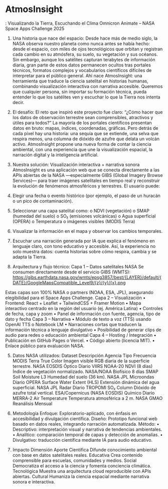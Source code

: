 # AtmosInsight
: Visualizando la Tierra, Escuchando el Clima Omnicron Animate – NASA Space Apps Challenge 2025
1. Una historia que nace del espacio:
Desde hace más de medio siglo, la NASA observa nuestro planeta como nunca antes se había hecho: desde el espacio, con miles de ojos tecnológicos que orbitan y registran cada cambio en su atmósfera, su suelo, su vegetación y sus océanos.
Sin embargo, aunque los satélites capturan terabytes de información diaria, gran parte de estos datos permanecen ocultos tras portales técnicos, formatos complejos y vocabularios científicos difíciles de interpretar para el público general.
Ahí nace AtmosInsight: una herramienta que traduce la ciencia satelital en historias humanas, combinando visualización interactiva con narrativa accesible.
Queremos que cualquier persona, sin importar su formación técnica, pueda entender lo que los satélites ven y escuchar lo que la Tierra nos intenta decir.
2. El desafío:
El reto que inspiró este proyecto fue claro:
“¿Cómo hacer que los datos de observación terrestre sean comprensibles, atractivos y útiles para todos?”
La mayoría de los portales científicos presentan datos en bruto: mapas, índices, coordenadas, gráficas. Pero detrás de cada píxel hay una historia: una sequía que se extiende, una selva que respira menos, una columna de dióxido de azufre que delata un volcán activo.
AtmosInsight propone una nueva forma de contar la ciencia ambiental, con una experiencia que une la visualización espacial, la narración digital y la inteligencia artificial.

3. Nuestra solución:
Visualización interactiva + narrativa sonora
AtmosInsight es una aplicación web que se conecta directamente a las APIs abiertas de la NASA —especialmente GIBS (Global Imagery Browse Services)— para traer imágenes satelitales en tiempo real y reconstruir la evolución de fenómenos atmosféricos y terrestres.
El usuario puede:
1.	Elegir una fecha o evento histórico (por ejemplo, el paso de un huracán o un pico de contaminación).
2.	Seleccionar una capa satelital como:
o	NDVI (vegetación)
o	SMAP (humedad del suelo)
o	SO₂ (emisiones volcánicas)
o	Agua superficial (OPERA)
o	Temperatura o imágenes visibles (MODIS Terra)
3.	Visualizar la información en el mapa y observar los cambios temporales.
4.	Escuchar una narración generada por IA que explica el fenómeno en lenguaje claro, con tono educativo y accesible.
Así, la experiencia no solo muestra datos: cuenta historias sobre cómo respira, cambia y se adapta la Tierra.
4. Arquitectura y flujo técnico:
Capa 1 – Datos satelitales NASA
Se consumen directamente desde el servicio GIBS (WMTS):
https://gibs.earthdata.nasa.gov/wmts/epsg3857/best/{LAYER}/default/{DATE}/GoogleMapsCompatible_Level9/{z}/{y}/{x}.png

Estas capas son 100% NASA o partners (NOAA, ESA, JPL), asegurando elegibilidad para el Space Apps Challenge.
Capa 2 – Visualización
•	Frontend: React + Leaflet + TailwindCSS + Framer Motion
•	Mapa interactivo centrado en la región del usuario (ej. América Latina)
•	Controles de fecha, capa y zoom
•	Panel de información con fuente, agencia, tipo de dato y fecha
Capa 3 – Narrativa
•	Módulo de texto a voz (TTS) usando OpenAI TTS o Notebook LM
•	Narraciones cortas que traducen la información técnica a lenguaje divulgativo
•	Posibilidad de generar clips de audio para redes o educación ambiental
Capa 4 – Hosting / Integración
•	Publicación en GitHub Pages o Vercel.
•	Código abierto (licencia MIT).
•	Enlace público para evaluación NASA.

5. Datos NASA utilizados:
Dataset	Descripción	Agencia	Tipo	Frecuencia
MODIS Terra True Color	Imagen visible RGB diaria de la superficie terrestre.	NASA EOSDIS	Óptico	Diario
VIIRS NOAA-20 NDVI (8 días)	Índice de vegetación normalizado.	NASA/NOAA	Biofísico	8 días
SMAP Soil Moisture L3	Humedad del suelo (36 km).	NASA JPL	Microondas	Diario
OPERA Surface Water Extent (HLS)	Extensión dinámica del agua superficial.	NASA JPL	Radar	Diario
TROPOMI SO₂ Column	Dióxido de azufre total vertical.	ESA/Copernicus (NASA EOSDIS)	Químico	Diario
MERRA-2 Air Temperature	Temperatura atmosférica a 2 m.	NASA GMAO	Reanálisis	Mensual

6. Metodología
Enfoque: Exploratorio-aplicado, con énfasis en accesibilidad y divulgación científica.
Diseño: Prototipo funcional web basado en datos reales, integrando narración automatizada.
Método:
•	Descriptivo: interpretación visual y narrativa de tendencias ambientales.
•	Analítico: comparación temporal de capas y detección de anomalías.
•	Divulgativo: traducción científica mediante IA para audio educativo.

7. Impacto
Dimensión	Aporte
Científica	Difunde conocimiento ambiental con base en datos satelitales reales.
Educativa	Crea contenido comprensible para escuelas, comunidades y medios.
Social	Democratiza el acceso a la ciencia y fomenta conciencia climática.
Tecnológica	Muestra una arquitectura cloud reproducible con APIs abiertas.
Cultural	Humaniza la ciencia espacial mediante narrativa sonora e interactiva.
